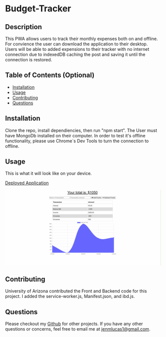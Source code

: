 # Budget-Tracker

## Description
This PWA allows users to track their monthly expenses both on and offline. For convience the user can download the application to their desktop. Users will be able to added expensions to their tracker with no internet connection due to indexedDB caching the post and saving it until the connection is restored. 

## Table of Contents (Optional)
* [Installation](#installation)
* [Usage](#usage)
* [Contributing](#contributing)
* [Questions](#questions)

## Installation
Clone the repo, install dependiencies, then run "npm start". The User must have MongoDb installed on their computer. In order to test it's offline functionality, please use Chrome`s Dev Tools to turn the connection to offline.

## Usage
This is what it will look like on your device. 

[Deployed Application](https://bootcamp-budget-tracker-2021.herokuapp.com/)

![Budget-Tracker](./public/images/budgetTracker.png)

## Contributing
University of Arizona contributed the Front and Backend code for this project. I added the service-worker.js, Manifest.json, and ibd.js. 

## Questions
Please checkout my [Github](https://github.com/jenmlucas) for other projects. If you have any other questions or concerns, feel free to email me at jenmlucas1@gmail.com.
